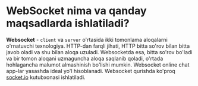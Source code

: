 # WebSocket nima va qanday maqsadlarda ishlatiladi?

**Websocket** - `client` va `server` o'rtasida ikki tomonlama aloqalarni o'rnatuvchi texnologiya. HTTP-dan farqli jihati, HTTP bitta so'rov bilan bitta javob oladi va shu bilan aloqa uzuladi. Websocketda esa, bitta so'rov bo'ladi va bir tomon aloqani uzmaguncha aloqa saqlanib qoladi, o'rtada hohlagancha malumot almashinish bo'lishi mumkin. Websocket online chat app-lar yasashda ideal yo'l hisoblanadi. Websocket qurishda ko'proq [socket.io](https://socket.io) kutubxonasi ishlatiladi.
